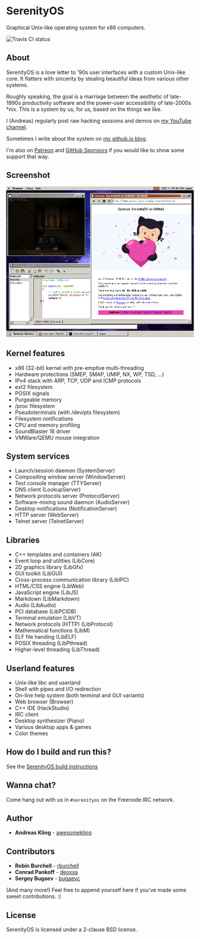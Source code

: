 # SerenityOS

Graphical Unix-like operating system for x86 computers.

![Travis CI status](https://api.travis-ci.com/SerenityOS/serenity.svg?branch=master)

## About

SerenityOS is a love letter to '90s user interfaces with a custom Unix-like core. It flatters with sincerity by stealing beautiful ideas from various other systems.

Roughly speaking, the goal is a marriage between the aesthetic of late-1990s productivity software and the power-user accessibility of late-2000s \*nix. This is a system by us, for us, based on the things we like.

I (Andreas) regularly post raw hacking sessions and demos on [my YouTube channel](https://www.youtube.com/c/AndreasKling/).

Sometimes I write about the system on [my github.io blog](https://awesomekling.github.io/).

I'm also on [Patreon](https://www.patreon.com/serenityos) and [GitHub Sponsors](https://github.com/sponsors/awesomekling) if you would like to show some support that way.

## Screenshot

![Screenshot as of 1133aca](https://raw.githubusercontent.com/SerenityOS/serenity/master/Meta/screenshot-1133aca.png)

## Kernel features

* x86 (32-bit) kernel with pre-emptive multi-threading
* Hardware protections (SMEP, SMAP, UMIP, NX, WP, TSD, ...)
* IPv4 stack with ARP, TCP, UDP and ICMP protocols
* ext2 filesystem
* POSIX signals
* Purgeable memory
* /proc filesystem
* Pseudoterminals (with /dev/pts filesystem)
* Filesystem notifications
* CPU and memory profiling
* SoundBlaster 16 driver
* VMWare/QEMU mouse integration

## System services

* Launch/session daemon (SystemServer)
* Compositing window server (WindowServer)
* Text console manager (TTYServer)
* DNS client (LookupServer)
* Network protocols server (ProtocolServer)
* Software-mixing sound daemon (AudioServer)
* Desktop notifications (NotificationServer)
* HTTP server (WebServer)
* Telnet server (TelnetServer)

## Libraries

* C++ templates and containers (AK)
* Event loop and utilities (LibCore)
* 2D graphics library (LibGfx)
* GUI toolkit (LibGUI)
* Cross-process communication library (LibIPC)
* HTML/CSS engine (LibWeb)
* JavaScript engine (LibJS)
* Markdown (LibMarkdown)
* Audio (LibAudio)
* PCI database (LibPCIDB)
* Terminal emulation (LibVT)
* Network protocols (HTTP) (LibProtocol)
* Mathematical functions (LibM)
* ELF file handing (LibELF)
* POSIX threading (LibPthread)
* Higher-level threading (LibThread)

## Userland features

* Unix-like libc and userland
* Shell with pipes and I/O redirection
* On-line help system (both terminal and GUI variants)
* Web browser (Browser)
* C++ IDE (HackStudio)
* IRC client
* Desktop synthesizer (Piano)
* Various desktop apps & games
* Color themes

## How do I build and run this?

See the [SerenityOS build instructions](https://github.com/SerenityOS/serenity/blob/master/Documentation/BuildInstructions.md)

## Wanna chat?

Come hang out with us in `#serenityos` on the Freenode IRC network.

## Author

* **Andreas Kling** - [awesomekling](https://twitter.com/awesomekling)

## Contributors

* **Robin Burchell** - [rburchell](https://github.com/rburchell)
* **Conrad Pankoff** - [deoxxa](https://github.com/deoxxa)
* **Sergey Bugaev** - [bugaevc](https://github.com/bugaevc)

(And many more!) Feel free to append yourself here if you've made some sweet contributions. :)

## License

SerenityOS is licensed under a 2-clause BSD license.
